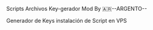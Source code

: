 Scripts Archivos Key-gerador Mod By 🇦🇷--ARGENTO--

Generador de Keys instalación de Script en VPS


